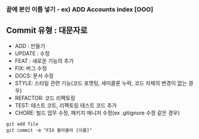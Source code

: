 ### **끝에 본인 이름 넣기 - ex) ADD Accounts index [OOO]**

## Commit 유형 : 대문자로

- ADD : 만들기
- UPDATE : 수정
- FEAT : 새로운 기능의 추가
- FIX: 버그 수정
- DOCS: 문서 수정
- STYLE: 스타일 관련 기능(코드 포맷팅, 세미콜론 누락, 코드 자체의 변경이 없는 경우)
- REFACTOR: 코드 리펙토링
- TEST: 테스트 코트, 리펙토링 테스트 코드 추가
- CHORE: 빌드 업무 수정, 패키지 매니저 수정(ex .gitignore 수정 같은 경우)

```
git add file
git commit -m "FIX 블라블라 [이름]"
```
